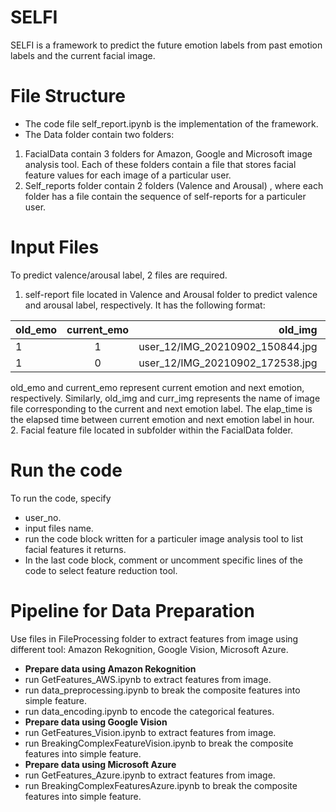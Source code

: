# SELFI 
SELFI is a framework to predict the future emotion labels from past emotion labels and the current facial image.<br/>
# File Structure
* The code file self_report.ipynb is the implementation of the framework.<br/>
* The Data folder contain two folders: <br/>
1. FacialData contain 3 folders for Amazon, Google and Microsoft image analysis tool. Each of these folders contain a file that stores facial feature values for each image of a particular user.<br/>
2. Self_reports folder contain 2 folders (Valence and Arousal) , where each folder has a file contain the sequence of self-reports for a particuler user. <br/>  
# Input Files
To predict valence/arousal label, 2 files are required.<br/>
1. self-report file located in Valence and Arousal folder to predict valence and arousal label, respectively. It has the following format:<br/>

|old_emo|current_emo|old_img|curr_img|elap_time|
|-------|:-----------:|-------:|--------:|---------|
|1	|1	|user_12/IMG_20210902_150844.jpg|	user_12/IMG_20210902_172538.jpg|	2.28154166666667|
|1	|0	|user_12/IMG_20210902_172538.jpg|	user_12/IMG_20210902_194304.jpg|	2.29043722222222|

old_emo and current_emo represent current emotion and next emotion, respectively. Similarly, old_img and curr_img represents the name of image file corresponding to the current and next emotion label. The elap_time is the elapsed time between current emotion and next emotion label in hour.<br/>
2. Facial feature file located in subfolder within the FacialData folder. <br/>
# Run the code
To run the code, specify
* user_no. 
* input files name.
* run the code block written for a particuler image analysis tool to list facial features it returns.
* In the last code block, comment or uncomment specific lines of the code to select feature reduction tool.
# Pipeline for Data Preparation
Use files in FileProcessing folder to extract features from image using different tool: Amazon Rekognition, Google Vision, Microsoft Azure. <br/>
* **Prepare data using Amazon Rekognition**<br/>
* run GetFeatures_AWS.ipynb to extract features from image. <br/>
* run data_preprocessing.ipynb to break the composite features into simple feature.<br/>
* run data_encoding.ipynb to encode the categorical features.<br/>
* **Prepare data using Google Vision**<br/>
* run GetFeatures_Vision.ipynb to extract features from image. <br/>
* run BreakingComplexFeatureVision.ipynb to break the composite features into simple feature.<br/>
* **Prepare data using Microsoft Azure**<br/>
* run GetFeatures_Azure.ipynb to extract features from image. <br/>
* run BreakingComplexFeaturesAzure.ipynb to break the composite features into simple feature.<br/>

